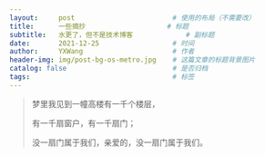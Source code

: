 ```yaml
---
layout:     post   				        # 使用的布局（不需要改）
title:      一些摘抄 					# 标题 
subtitle:   水更了，但不是技术博客     		# 副标题
date:       2021-12-25 				    # 时间
author:     YXWang 					    # 作者
header-img: img/post-bg-os-metro.jpg 	# 这篇文章的标题背景图片
catalog: false						    # 是否归档
tags:								    # 标签
---
```


> 梦里我见到一幢高楼有一千个楼层，
>
> 有一千扇窗户，有一千扇门；
>
> 没一扇门属于我们，亲爱的，没一扇门属于我们。
>



